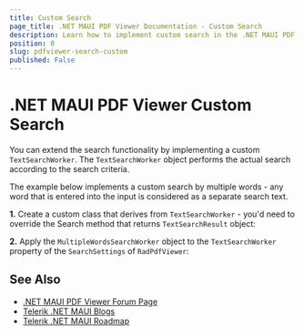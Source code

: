 ```yaml
---
title: Custom Search
page_title: .NET MAUI PDF Viewer Documentation - Custom Search
description: Learn how to implement custom search in the .NET MAUI PDF Viewer control. 
position: 0
slug: pdfviewer-search-custom
published: False
---
```


# .NET MAUI PDF Viewer Custom Search

You can extend the search functionality by implementing a custom `TextSearchWorker`. The `TextSearchWorker` object performs the actual search according to the search criteria.

The example below implements a custom search by multiple words - any word that is entered into the input is considered as a separate search text.

**1.** Create a custom class that derives from `TextSearchWorker` - you'd need to override the Search method that returns `TextSearchResult` object:



**2.** Apply the `MultipleWordsSearchWorker` object to the `TextSearchWorker` property of the `SearchSettings` of `RadPdfViewer`:


## See Also

- [.NET MAUI PDF Viewer Forum Page](https://www.telerik.com/forums/maui?tagId=2059)
- [Telerik .NET MAUI Blogs](https://www.telerik.com/blogs/mobile-net-maui)
- [Telerik .NET MAUI Roadmap](https://www.telerik.com/support/whats-new/maui-ui/roadmap)
